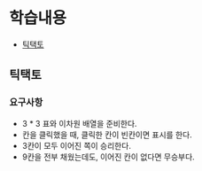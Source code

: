 # 학습내용

- [틱택토](#틱택토)

## 틱택토

### 요구사항

- 3 * 3 표와 이차원 배열을 준비한다.
- 칸을 클릭했을 때, 클릭한 칸이 빈칸이면 표시를 한다.
- 3칸이 모두 이어진 쪽이 승리한다.
- 9칸을 전부 채웠는데도, 이어진 칸이 없다면 무승부다.